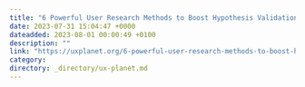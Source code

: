 ```yaml
---
title: "6 Powerful User Research Methods to Boost Hypothesis Validation"
date: 2023-07-31 15:04:47 +0000
dateadded: 2023-08-01 00:00:49 +0100
description: ""
link: "https://uxplanet.org/6-powerful-user-research-methods-to-boost-hypothesis-validation-58c491461075?source=rss----819cc2aaeee0---4"
category:
directory: _directory/ux-planet.md
---
```

